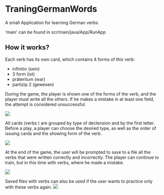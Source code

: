 # TraningGermanWords
A small Application for learning German verbs.<p>
'main' can be found in scr/main/java/App/RunApp
## How it works?

Each verb has its own card, which contains 4 forms of this verb:
* infinitiv (sein)
* 3 form (ist)
* präteritum (war)
* partizip 2 (gewesen)
 
During the game, the player is shown one of the forms of the verb, and the player must write all the others. If he makes a mistake in at least one field, the attempt is considered unsuccessful.

![](http://g.recordit.co/Bm2aGT5qWb.gif)

All cards (verbs ) are grouped by type of declension and by the first letter. Before a play, a player can choose the desired type, as well as the order of issuing cards and the showing form of the verb.

![](http://g.recordit.co/xmJUu6JXSP.gif)

At the end of the game, the user will be prompted to save to a file all the verbs that were written correctly and incorrectly. The player can continue to train, but in this time with verbs, where he made a mistake.

![](http://g.recordit.co/WTwxvDfT3u.gif)

Saved files with verbs can also be used if the user wants to practice only with these verbs again.
![](http://g.recordit.co/4BbZkSJFRy.gif)
